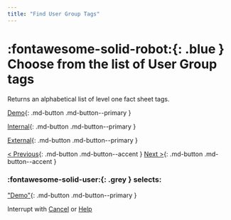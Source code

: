 ```yaml
---
title: "Find User Group Tags"
---
```


# :fontawesome-solid-robot:{: .blue } Choose from the list of User Group tags

Returns an alphabetical list of level one fact sheet tags. 


[Demo](../user-group-found/){: .md-button .md-button--primary }

[Internal](../user-group-found/){: .md-button .md-button--primary }

[External](../user-group-found/){: .md-button .md-button--primary }

[< Previous](){: .md-button .md-button--accent } [Next >](){: .md-button .md-button--accent }



### :fontawesome-solid-user:{: .grey } selects:

["Demo"](../user-group-tag-found/){: .md-button .md-button--primary }

Interrupt with [Cancel](../cancel/) or [Help](../help/)
